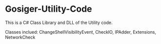 # Gosiger-Utility-Code
This is a C# Class Library and DLL of the Utility code.

Classes inclued:
  ChangeShellVisibilityEvent,
  CheckIO, 
  IPAdder,
  Extensions,
  NetworkCheck
